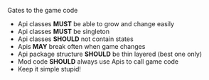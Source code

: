 Gates to the game code

* Api classes **MUST** be able to grow and change easily
* Api classes **MUST** be singleton
* Api classes **SHOULD** not contain states
* Apis **MAY** break often when game changes
* Api package structure **SHOULD** be thin layered (best one only)
* Mod code **SHOULD** always use Apis to call game code
* Keep it simple stupid!